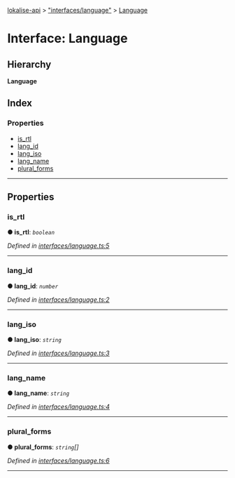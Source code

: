 [lokalise-api](../README.md) > ["interfaces/language"](../modules/_interfaces_language_.md) > [Language](../interfaces/_interfaces_language_.language.md)

# Interface: Language

## Hierarchy

**Language**

## Index

### Properties

* [is_rtl](_interfaces_language_.language.md#is_rtl)
* [lang_id](_interfaces_language_.language.md#lang_id)
* [lang_iso](_interfaces_language_.language.md#lang_iso)
* [lang_name](_interfaces_language_.language.md#lang_name)
* [plural_forms](_interfaces_language_.language.md#plural_forms)

---

## Properties

<a id="is_rtl"></a>

###  is_rtl

**● is_rtl**: *`boolean`*

*Defined in [interfaces/language.ts:5](https://github.com/lokalise/node-lokalise-api/blob/0885602/src/interfaces/language.ts#L5)*

___
<a id="lang_id"></a>

###  lang_id

**● lang_id**: *`number`*

*Defined in [interfaces/language.ts:2](https://github.com/lokalise/node-lokalise-api/blob/0885602/src/interfaces/language.ts#L2)*

___
<a id="lang_iso"></a>

###  lang_iso

**● lang_iso**: *`string`*

*Defined in [interfaces/language.ts:3](https://github.com/lokalise/node-lokalise-api/blob/0885602/src/interfaces/language.ts#L3)*

___
<a id="lang_name"></a>

###  lang_name

**● lang_name**: *`string`*

*Defined in [interfaces/language.ts:4](https://github.com/lokalise/node-lokalise-api/blob/0885602/src/interfaces/language.ts#L4)*

___
<a id="plural_forms"></a>

###  plural_forms

**● plural_forms**: *`string`[]*

*Defined in [interfaces/language.ts:6](https://github.com/lokalise/node-lokalise-api/blob/0885602/src/interfaces/language.ts#L6)*

___

